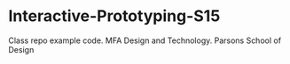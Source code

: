 # Interactive-Prototyping-S15
Class repo example code. MFA Design and Technology. Parsons School of Design
